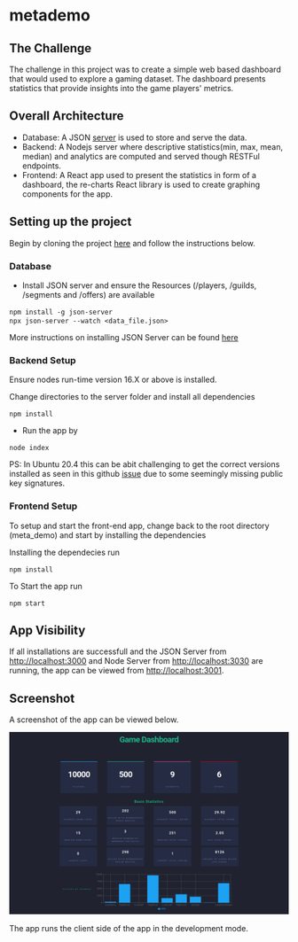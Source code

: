 # metademo

## The Challenge

The challenge in this project was to create a simple web based dashboard that would used to explore a gaming dataset. The dashboard presents statistics that provide insights into the game players' metrics.

## Overall Architecture
- Database: A JSON [server](https://github.com/typicode/json-server) is used to store and serve the data.
- Backend: A Nodejs server where descriptive statistics(min, max, mean, median) and analytics are computed and served though RESTFul endpoints. 
- Frontend: A React app used to present the statistics in form of a dashboard, the re-charts React library is used to create graphing components for the app.

## Setting up the project

Begin by cloning the project [here](https://github.com/PMuiruri/meta_demo.git) and follow the instructions below.

### Database
- Install JSON server and ensure the Resources (/players, /guilds, /segments and /offers) are available
```
npm install -g json-server
npx json-server --watch <data_file.json>
```
More instructions on installing JSON Server can be found [here](https://github.com/typicode/json-server)

### Backend Setup
Ensure nodes run-time version 16.X or above is installed.

Change directories to the server folder and install all dependencies 

```
npm install
```
- Run the app by
```
node index
```

PS: In Ubuntu  20.4 this can be abit challenging to get the correct versions installed as seen in this github [issue](https://github.com/nodesource/distributions/issues/1181) due to some seemingly missing public key signatures.

### Frontend Setup
To setup and start the front-end app, change back to the root directory (meta_demo) and start by installing the dependencies

Installing the dependecies run
```
npm install
```
To Start the app run
```
npm start
``` 

## App Visibility
If all installations are successfull and the JSON Server from [http://localhost:3000](http://localhost:3000) and Node Server from [http://localhost:3030](http://localhost:3030) are running, the app can be viewed from [http://localhost:3001](http://localhost:3001).

## Screenshot

A screenshot of the app can be viewed below.

![](./ScreenShot/preview.png)


The app runs the client side of the app in the development mode.
